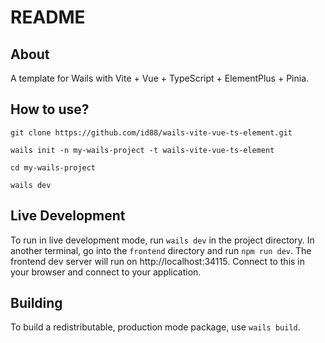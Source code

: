 # README

## About

A template for Wails with Vite + Vue + TypeScript + ElementPlus + Pinia.

## How to use?
```
git clone https://github.com/id88/wails-vite-vue-ts-element.git

wails init -n my-wails-project -t wails-vite-vue-ts-element

cd my-wails-project

wails dev
```

## Live Development

To run in live development mode, run `wails dev` in the project directory. In another terminal, go into the `frontend`
directory and run `npm run dev`. The frontend dev server will run on http://localhost:34115. Connect to this in your
browser and connect to your application.

## Building

To build a redistributable, production mode package, use `wails build`.
